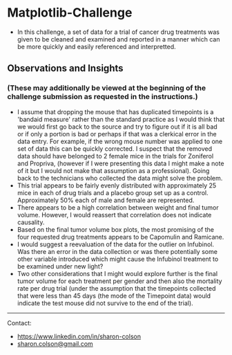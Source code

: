 # Matplotlib-Challenge
* In this challenge, a set of data for a trial of cancer drug treatments was given to be cleaned and examined and reported in a manner which can be more quickly and easily referenced and interpretted.
 
## Observations and Insights
### (These may additionally be viewed at the beginning of the challenge submission as requested in the instructions.)
* I assume that dropping the mouse that has duplicated timepoints is a 'bandaid measure' rather than the standard practice as I would think that we would first go back to the source and try to figure out if it is all bad or if only a portion is bad or perhaps if that was a clerkical error in the data entry. For example, if the wrong mouse number was applied to one set of data this can be quickly corrected. I suspect that the removed data should have belonged to 2 female mice in the trials for Zoniferol and Propriva, (however if I were presenting this data I might make a note of it but I would not make that assumption as a professional). Going back to the technicians who collected the data might solve the problem.
* This trial appears to be fairly evenly distributed with approximately 25 mice in each of drug trials and a placebo group set up as a control. Approximately 50% each of male and female are represented.
* There appears to be a high correlation between weight and final tumor volume. However, I would reassert that correlation does not indicate causality.
* Based on the final tumor volume box plots, the most promising of the four requested drug treatments appears to be Capomulin and Ramicane.
* I would suggest a reevaluation of the data for the outlier on Infubinol. Was there an error in the data collection or was there potentially some other variable introduced which might cause the Infubinol treatment to be examined under new light?
* Two other considerations that I might would explore further is the final tumor volume for each treatment per gender and then also the mortality rate per drug trial (under the assumption that the timepoints collected that were less than 45 days (the mode of the Timepoint data) would indicate the test mouse did not survive to the end of the trial).

<hr>

Contact:

* https://www.linkedin.com/in/sharon-colson
* sharon.colson@gmail.com
